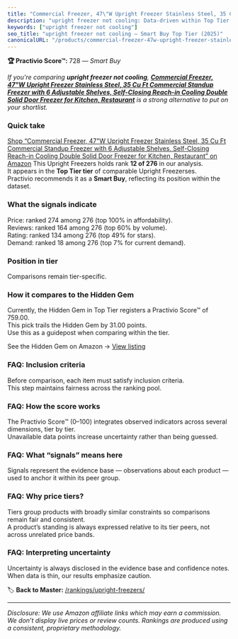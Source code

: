 ```yaml
---
title: "Commercial Freezer, 47\"W Upright Freezer Stainless Steel, 35 Cu Ft Commercial Standup Freezer with 6 Adjustable Shelves, Self-Closing Reach-in Cooling Double Solid Door Freezer for Kitchen, Restaurant"
description: "upright freezer not cooling: Data-driven within Top Tier ranking using the Practivio Score™. Positioned by quality, value, demand, findability, momentum."
keywords: ["upright freezer not cooling"]
seo_title: "upright freezer not cooling — Smart Buy Top Tier (2025)"
canonicalURL: "/products/commercial-freezer-47w-upright-freezer-stainless-steel-35-cu-ft-commercial-standup-freezer-with-6-adjustable-shelves-self-closing-reach-in-cooling-double-solid-door-freezer-for-kitchen-restaurant-B0F1Y3PJJ7/"
---
```


**🏆 Practivio Score™:** 728 — _Smart Buy_


*If you're comparing **upright freezer not cooling**, **[Commercial Freezer, 47"W Upright Freezer Stainless Steel, 35 Cu Ft Commercial Standup Freezer with 6 Adjustable Shelves, Self-Closing Reach-in Cooling Double Solid Door Freezer for Kitchen, Restaurant](https://www.amazon.com/dp/B0F1Y3PJJ7?tag=practivio-20)** is a strong alternative to put on your shortlist.*
### Quick take
[Shop “Commercial Freezer, 47"W Upright Freezer Stainless Steel, 35 Cu Ft Commercial Standup Freezer with 6 Adjustable Shelves, Self-Closing Reach-in Cooling Double Solid Door Freezer for Kitchen, Restaurant” on Amazon](https://www.amazon.com/dp/B0F1Y3PJJ7?tag=practivio-20)
This Upright Freezers holds rank **12 of 276** in our analysis.  
It appears in the **Top Tier tier** of comparable Upright Freezerses.  
Practivio recommends it as a **Smart Buy**, reflecting its position within the dataset.

### What the signals indicate
Price: ranked 274 among 276 (top 100% in affordability).  
Reviews: ranked 164 among 276 (top 60% by volume).  
Rating: ranked 134 among 276 (top 49% for stars).  
Demand: ranked 18 among 276 (top 7% for current demand).

### Position in tier
Comparisons remain tier-specific.

### How it compares to the Hidden Gem
Currently, the Hidden Gem in Top Tier registers a Practivio Score™ of 759.00.  
This pick trails the Hidden Gem by 31.00 points.  
Use this as a guidepost when comparing within the tier.  

See the Hidden Gem on Amazon → [View listing](https://www.amazon.com/dp/B09LHLZFYZ?tag=practivio-20)

### FAQ: Inclusion criteria
Before comparison, each item must satisfy inclusion criteria.  
This step maintains fairness across the ranking pool.

### FAQ: How the score works
The Practivio Score™ (0–100) integrates observed indicators across several dimensions, tier by tier.  
Unavailable data points increase uncertainty rather than being guessed.

### FAQ: What “signals” means here
Signals represent the evidence base — observations about each product — used to anchor it within its peer group.

### FAQ: Why price tiers?
Tiers group products with broadly similar constraints so comparisons remain fair and consistent.  
A product’s standing is always expressed relative to its tier peers, not across unrelated price bands.

### FAQ: Interpreting uncertainty
Uncertainty is always disclosed in the evidence base and confidence notes.  
When data is thin, our results emphasize caution.


🏷️ **Back to Master:** [/rankings/upright-freezers/](/rankings/upright-freezers/)

---
_Disclosure: We use Amazon affiliate links which may earn a commission. We don’t display live prices or review counts. Rankings are produced using a consistent, proprietary methodology._
